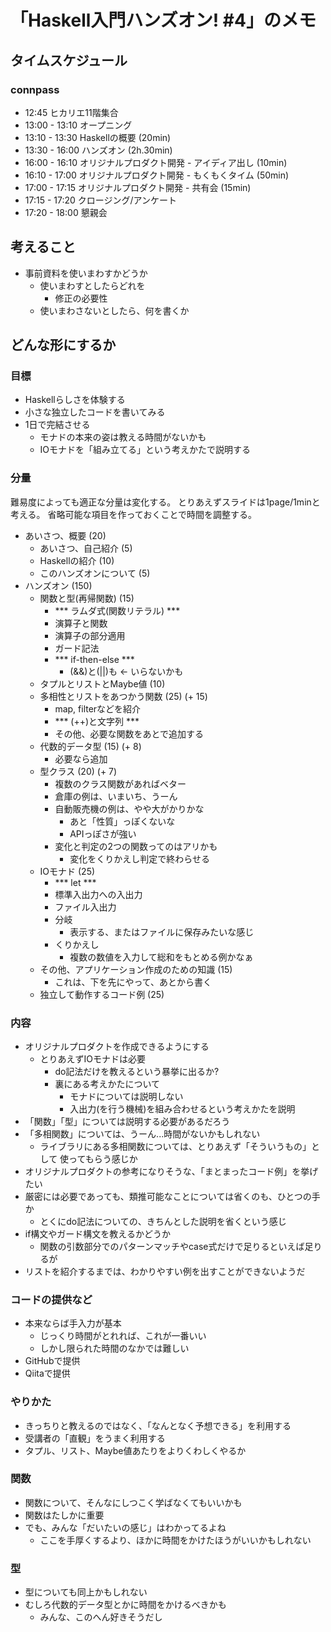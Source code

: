 「Haskell入門ハンズオン! #4」のメモ
===================================

タイムスケジュール
------------------

### connpass

* 12:45 ヒカリエ11階集合
* 13:00 - 13:10 オープニング
* 13:10 - 13:30 Haskellの概要					(20min)
* 13:30 - 16:00 ハンズオン					(2h.30min)
* 16:00 - 16:10 オリジナルプロダクト開発 - アイディア出し	(10min)
* 16:10 - 17:00 オリジナルプロダクト開発 - もくもくタイム	(50min)
* 17:00 - 17:15 オリジナルプロダクト開発 - 共有会		(15min)
* 17:15 - 17:20 クロージング/アンケート
* 17:20 - 18:00 懇親会

考えること
----------

* 事前資料を使いまわすかどうか
	+ 使いまわすとしたらどれを
		- 修正の必要性
	+ 使いまわさないとしたら、何を書くか

どんな形にするか
----------------

### 目標

* Haskellらしさを体験する
* 小さな独立したコードを書いてみる
* 1日で完結させる
	+ モナドの本来の姿は教える時間がないかも
	+ IOモナドを「組み立てる」という考えかたで説明する

### 分量

難易度によっても適正な分量は変化する。
とりあえずスライドは1page/1minと考える。
省略可能な項目を作っておくことで時間を調整する。

* あいさつ、概要	(20)
	+ あいさつ、自己紹介		(5)
	+ Haskellの紹介			(10)
	+ このハンズオンについて	(5)
* ハンズオン		(150)
	+ 関数と型(再帰関数)				(15)
		- *** ラムダ式(関数リテラル) ***
		- 演算子と関数
		- 演算子の部分適用
		- ガード記法
		- *** if-then-else ***
			* (&&)と(||)も <- いらないかも
	+ タプルとリストとMaybe値			(10)
	+ 多相性とリストをあつかう関数			(25) (+ 15)
		- map, filterなどを紹介
		- *** (++)と文字列 ***
		- その他、必要な関数をあとで追加する
	+ 代数的データ型				(15) (+ 8)
		- 必要なら追加
	+ 型クラス					(20) (+ 7)
		- 複数のクラス関数があればベター
		- 倉庫の例は、いまいち、うーん
		- 自動販売機の例は、やや大がかりかな
			* あと「性質」っぽくないな
			* APIっぽさが強い
		- 変化と判定の2つの関数ってのはアリかも
			* 変化をくりかえし判定で終わらせる
	+ IOモナド					(25)
		- *** let ***
		- 標準入出力への入出力
		- ファイル入出力
		- 分岐
			* 表示する、またはファイルに保存みたいな感じ
		- くりかえし
			* 複数の数値を入力して総和をもとめる例かなぁ
	+ その他、アプリケーション作成のための知識	(15)
		- これは、下を先にやって、あとから書く
	+ 独立して動作するコード例			(25)

### 内容

* オリジナルプロダクトを作成できるようにする
	+ とりあえずIOモナドは必要
		- do記法だけを教えるという暴挙に出るか?
		- 裏にある考えかたについて
			* モナドについては説明しない
			* 入出力(を行う機械)を組み合わせるという考えかたを説明
* 「関数」「型」については説明する必要があるだろう
* 「多相関数」については、うーん...時間がないかもしれない
	+ ライブラリにある多相関数については、とりあえず「そういうもの」として
		使ってもらう感じか
* オリジナルプロダクトの参考になりそうな、「まとまったコード例」を挙げたい
* 厳密には必要であっても、類推可能なことについては省くのも、ひとつの手か
	+ とくにdo記法についての、きちんとした説明を省くという感じ
* if構文やガード構文を教えるかどうか
	+ 関数の引数部分でのパターンマッチやcase式だけで足りるといえば足りるが
* リストを紹介するまでは、わかりやすい例を出すことができないようだ

### コードの提供など

* 本来ならば手入力が基本
	+ じっくり時間がとれれば、これが一番いい
	+ しかし限られた時間のなかでは難しい
* GitHubで提供
* Qiitaで提供

### やりかた

* きっちりと教えるのではなく、「なんとなく予想できる」を利用する
* 受講者の「直観」をうまく利用する
* タプル、リスト、Maybe値あたりをよりくわしくやるか

### 関数

* 関数について、そんなにしつこく学ばなくてもいいかも
* 関数はたしかに重要
* でも、みんな「だいたいの感じ」はわかってるよね
	+ ここを手厚くするより、ほかに時間をかけたほうがいいかもしれない

### 型

* 型についても同上かもしれない
* むしろ代数的データ型とかに時間をかけるべきかも
	+ みんな、このへん好きそうだし
